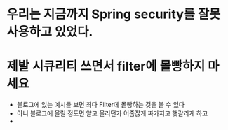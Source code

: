 # 우리는 지금까지 Spring security를 잘못 사용하고 있었다.

# 제발 시큐리티 쓰면서 filter에 몰빵하지 마세요

- 블로그에 있는 예시들 보면 죄다 Filter에 몰빵하는 것을 볼 수 있다
- 아니 블로그에 올릴 정도면 알고 올리던가 어줍잖게 짜가지고 햇갈리게 하고
- 